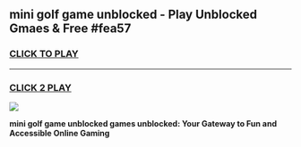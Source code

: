 
## mini golf game unblocked - Play Unblocked Gmaes & Free #fea57
<h3>
<a href="https://news.freeplayer.one?title=mini_golf_game_unblocked&ref=03M">CLICK TO PLAY</a></h3>
<hr>

<h3>
<a href="https://news.freeplayer.one?title=mini_golf_game_unblocked&ref=03M">CLICK 2 PLAY</a>
  
</h3>

<a href="https://news.freeplayer.one?title=mini_golf_game_unblocked&ref=03M"><img src="https://clearcache.store/games.png"></a>


**mini golf game unblocked games unblocked: Your Gateway to Fun and Accessible Online Gaming**
